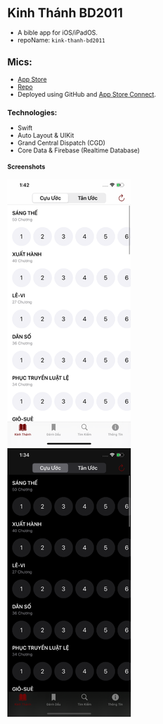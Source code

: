 # Kinh Thánh BD2011

- A bible app for iOS/iPadOS.
- repoName: `kink-thanh-bd2011`

## Mics:

- [App Store](https://apps.apple.com/us/app/kinh-th%C3%A1nh-bd2011/id1405782410)
- [Repo](https://github.com/quangnguyen17/kinh-thanh-bd2011)
- Deployed using GitHub and [App Store Connect](https://appstoreconnect.apple.com/login).

### Technologies:

- Swift
- Auto Layout & UIKit
- Grand Central Dispatch (CGD)
- Core Data & Firebase (Realtime Database)

#### Screenshots

<img src="https://github.com/quangnguyen17/kinh-thanh-bd2011/blob/master/Simulator%20Screen%20Shot%20-%20iPhone%2011%20Pro%20Max%20-%202020-04-05%20at%2001.42.24.png" width=281.25 height=609 /> <img src="https://github.com/quangnguyen17/kinh-thanh-bd2011/blob/master/Simulator%20Screen%20Shot%20-%20iPhone%2011%20Pro%20Max%20-%202020-04-05%20at%2001.34.23.png" width=281.25 height=609 /> 

